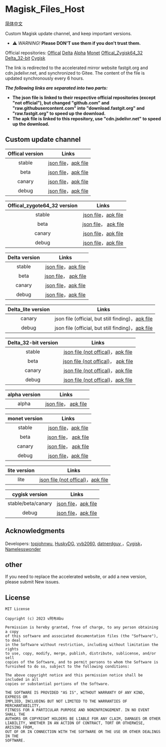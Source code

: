 # Magisk_Files_Host

[简体中文](https://github.com/magojohnji/magisk-file-host/blob/master/README_CN.md)

Custom Magisk update channel, and keep important versions.

- ⚠ *WARNING!* **Please DON'T use them if you don't trust them.**

Official repositories: 
[Offical](https://github.com/topjohnwu/magisk-files)
[Delta](https://github.com/HuskyDG/magisk-files)
[Alpha](https://github.com/vvb2060/magisk_files)
[Monet](https://github.com/datnerdguy/magisk-monet-files)
[Offical_Zygisk64_32](https://github.com/Namelesswonder/magisk-files)
[Delta_32-bit](https://github.com/Namelesswonder/magisk-files)
[Cygisk](https://github.com/Cygisk/Cygisk-Files)

The link is redirected to the accelerated mirror website fastgit.org and cdn.jsdelivr.net, and synchronized to Gitee. The content of the file is updated synchronously every 6 hours.

***The following links are separated into two parts:***

- **The json file is linked to their respective official repositories (except "not official"), but changed "github.com" and "raw.githubusercontent.com" into "download.fastgit.org" and "raw.fastgit.org" to speed up the download.**
- **The apk file is linked to this repository, use "cdn.jsdelivr.net" to speed up the download.**

## Custom update channel

|  Offical version |                                  Links                                   |
| :----: | :---------------------------------------------------------------------: |
| stable | [json file](https://cdn.jsdelivr.net/gh/magojohnji/magisk-file-host@master/offical/stable.json)，[apk file](https://cdn.jsdelivr.net/gh/magojohnji/magisk-file-host@master/offical/apk/stable.apk) |
|  beta  |  [json file](https://cdn.jsdelivr.net/gh/magojohnji/magisk-file-host@master/offical/beta.json)，[apk file](https://cdn.jsdelivr.net/gh/magojohnji/magisk-file-host@master/offical/apk/beta.apk) | |
| canary | [json file](https://cdn.jsdelivr.net/gh/magojohnji/magisk-file-host@master/offical/canary.json)，[apk file](https://cdn.jsdelivr.net/gh/magojohnji/magisk-file-host@master/offical/apk/canary.apk) | |
| debug | [json file](https://cdn.jsdelivr.net/gh/magojohnji/magisk-file-host@master/offical/debug.json)，[apk file](https://cdn.jsdelivr.net/gh/magojohnji/magisk-file-host@master/offical/apk/debug.apk) | |

|  Offical_zygote64_32 version |                                  Links                                   |
| :----: | :---------------------------------------------------------------------: |
| stable | [json file](https://cdn.jsdelivr.net/gh/magojohnji/magisk-file-host@master/offical_zygote64_32/stable.json)，[apk file](https://cdn.jsdelivr.net/gh/magojohnji/magisk-file-host@master/offical_zygote64_32/apk/stable.apk) | |
|  beta  |  [json file](https://cdn.jsdelivr.net/gh/magojohnji/magisk-file-host@master/offical_zygote64_32/beta.json)， [apk file](https://cdn.jsdelivr.net/gh/magojohnji/magisk-file-host@master/offical_zygote64_32/apk/beta.apk) | |
| canary | [json file](https://cdn.jsdelivr.net/gh/magojohnji/magisk-file-host@master/offical_zygote64_32/canary.json)，[apk file](https://cdn.jsdelivr.net/gh/magojohnji/magisk-file-host@master/offical_zygote64_32/apk/canary.apk) | |
| debug | [json file](https://cdn.jsdelivr.net/gh/magojohnji/magisk-file-host@master/offical_zygote64_32/debug.json)，[apk file](https://cdn.jsdelivr.net/gh/magojohnji/magisk-file-host@master/offical_zygote64_32/apk/debug.apk) | |

|  Delta version |                                  Links                                   |
| :----: | :---------------------------------------------------------------------: |
| stable | [json file](https://cdn.jsdelivr.net/gh/magojohnji/magisk-file-host@master/delta/stable.json)，[apk file](https://cdn.jsdelivr.net/gh/magojohnji/magisk-file-host@master/delta/apk/stable.apk) | |
|  beta  |  [json file](https://cdn.jsdelivr.net/gh/magojohnji/magisk-file-host@master/delta/beta.json)， [apk file](https://cdn.jsdelivr.net/gh/magojohnji/magisk-file-host@master/delta/apk/beta.apk) | |
| canary | [json file](https://cdn.jsdelivr.net/gh/magojohnji/magisk-file-host@master/delta/canary.json)，[apk file](https://cdn.jsdelivr.net/gh/magojohnji/magisk-file-host@master/delta/apk/canary.apk) | |
| debug | [json file](https://cdn.jsdelivr.net/gh/magojohnji/magisk-file-host@master/delta/debug.json)，[apk file](https://cdn.jsdelivr.net/gh/magojohnji/magisk-file-host@master/delta/apk/debug.apk) | |

|  Delta_lite version |                                  Links                                   |
| :----: | :---------------------------------------------------------------------: |
| canary | json file (official, but still finding)，[apk file](https://cdn.jsdelivr.net/gh/magojohnji/magisk-file-host@master/delta_lite/apk/canary.apk) | |
| debug | json file (official, but still finding)，[apk file](https://cdn.jsdelivr.net/gh/magojohnji/magisk-file-host@master/delta_lite/apk/debug.apk) | |

|  Delta_32-bit version |                                  Links                                   |
| :----: | :---------------------------------------------------------------------: |
| stable | [json file (not offical)](https://cdn.jsdelivr.net/gh/magojohnji/magisk-file-host@master/delta_32-bit/stable.json)，[apk file](https://cdn.jsdelivr.net/gh/magojohnji/magisk-file-host@master/delta_32-bit/apk/magisk-delta-32bit-release.apk) | |
|  beta  |  [json file (not offical)](https://cdn.jsdelivr.net/gh/magojohnji/magisk-file-host@master/delta_32-bit/beta.json)， [apk file](https://cdn.jsdelivr.net/gh/magojohnji/magisk-file-host@master/delta_32-bit/apk/magisk-delta-32bit-release.apk) | |
| canary | [json file (not offical)](https://cdn.jsdelivr.net/gh/magojohnji/magisk-file-host@master/delta_32-bit/canary.json)，[apk file](https://cdn.jsdelivr.net/gh/magojohnji/magisk-file-host@master/delta_32-bit/apk/magisk-delta-32bit-release.apk) | |
| debug | [json file (not offical)](https://cdn.jsdelivr.net/gh/magojohnji/magisk-file-host@master/delta_32-bit/debug.json)，[apk file](https://cdn.jsdelivr.net/gh/magojohnji/magisk-file-host@master/delta_32-bit/apk/magisk-delta-32bit-debug.apk) | |

|  alpha version |                                  Links                                   |
| :----: | :---------------------------------------------------------------------: |
| alpha | [json file](https://cdn.jsdelivr.net/gh/magojohnji/magisk-file-host@master/alpha/alpha.json)， [apk file](https://cdn.jsdelivr.net/gh/magojohnji/magisk-file-host@master/alpha/apk/alpha.apk) ||

|  monet version |                                  Links                                   |
| :----: | :---------------------------------------------------------------------: |
| stable | [json file](https://cdn.jsdelivr.net/gh/magojohnji/magisk-file-host@master/monet/stable.json)，[apk file](https://cdn.jsdelivr.net/gh/magojohnji/magisk-file-host@master/monet/apk/stable.apk) | |
|  beta  |  [json file](https://cdn.jsdelivr.net/gh/magojohnji/magisk-file-host@master/monet/beta.json)， [apk file](https://cdn.jsdelivr.net/gh/magojohnji/magisk-file-host@master/monet/apk/beta.apk) | |
| canary | [json file](https://cdn.jsdelivr.net/gh/magojohnji/magisk-file-host@master/monet/canary.json)， [apk file](https://cdn.jsdelivr.net/gh/magojohnji/magisk-file-host@master/monet/apk/canary.apk) ||
| debug | [json file](https://cdn.jsdelivr.net/gh/magojohnji/magisk-file-host@master/monet/debug.json)，[apk file](https://cdn.jsdelivr.net/gh/magojohnji/magisk-file-host@master/monet/apk/debug.apk) | |

| lite version |                                  Links                                   |
| :----: | :---------------------------------------------------------------------: |
| lite | [json file (not offical)](https://cdn.jsdelivr.net/gh/magojohnji/magisk-file-host@master/lite/lite.json)，[apk file](https://cdn.jsdelivr.net/gh/magojohnji/magisk-file-host@master/lite/apk/lite.apk) |

| cygisk version |                                  Links                                   |
| :----: | :---------------------------------------------------------------------: |
| stable/beta/canary | [json file](https://cdn.jsdelivr.net/gh/magojohnji/magisk-file-host@master/cygisk/canary.json)，[apk file](https://cdn.jsdelivr.net/gh/magojohnji/magisk-file-host@master/cygisk/apk/canary.apk) |
| debug | [json file](https://cdn.jsdelivr.net/gh/magojohnji/magisk-file-host@master/cygisk/debug.json)，[apk file](https://cdn.jsdelivr.net/gh/magojohnji/magisk-file-host@master/cygisk/apk/debug.apk) |

## Acknowledgments

Developers: [topjohnwu](https://github.com/topjohnwu), [HuskyDG](https://github.com/HuskyDG), [vvb2060](https://github.com/vvb2060), [datnerdguy ](https://github.com/datnerdguy)，[Cygisk](https://github.com/Cygisk)，[Namelesswonder](https://github.com/Namelesswonder)

## other

If you need to replace the accelerated website, or add a new version, please submit New issues.

## License

    MIT License

    Copyright (c) 2023 v阿布Abu

    Permission is hereby granted, free of charge, to any person obtaining a copy
    of this software and associated documentation files (the "Software"), to deal
    in the Software without restriction, including without limitation the rights
    to use, copy, modify, merge, publish, distribute, sublicense, and/or sell
    copies of the Software, and to permit persons to whom the Software is
    furnished to do so, subject to the following conditions:
    
    The above copyright notice and this permission notice shall be included in all
    copies or substantial portions of the Software.
    
    THE SOFTWARE IS PROVIDED "AS IS", WITHOUT WARRANTY OF ANY KIND, EXPRESS OR
    IMPLIED, INCLUDING BUT NOT LIMITED TO THE WARRANTIES OF MERCHANTABILITY,
    FITNESS FOR A PARTICULAR PURPOSE AND NONINFRINGEMENT. IN NO EVENT SHALL THE
    AUTHORS OR COPYRIGHT HOLDERS BE LIABLE FOR ANY CLAIM, DAMAGES OR OTHER
    LIABILITY, WHETHER IN AN ACTION OF CONTRACT, TORT OR OTHERWISE, ARISING FROM,
    OUT OF OR IN CONNECTION WITH THE SOFTWARE OR THE USE OR OTHER DEALINGS IN THE
    SOFTWARE.
